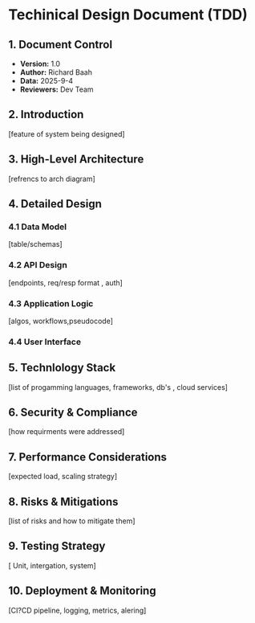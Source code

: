 # Techinical Design Document (TDD)



## 1. Document Control
- **Version:** 1.0
- **Author:** Richard Baah
- **Data:** 2025-9-4
- **Reviewers:** Dev Team

## 2. Introduction
[feature of system being designed]
## 3. High-Level Architecture
[refrencs to arch diagram]
## 4. Detailed Design
### 4.1 Data Model
[table/schemas]
### 4.2  API Design
[endpoints, req/resp format , auth]
### 4.3 Application Logic
[algos, workflows,pseudocode]
### 4.4 User Interface


## 5. Technlology Stack
[list of progamming languages, frameworks, db's , cloud services]

## 6. Security & Compliance
[how requirments were addressed]
## 7. Performance Considerations
[expected load, scaling strategy]
## 8. Risks & Mitigations
[list of risks and how to mitigate them]
## 9. Testing Strategy
[ Unit, intergation, system]

## 10. Deployment & Monitoring
[CI?CD pipeline, logging, metrics, alering]